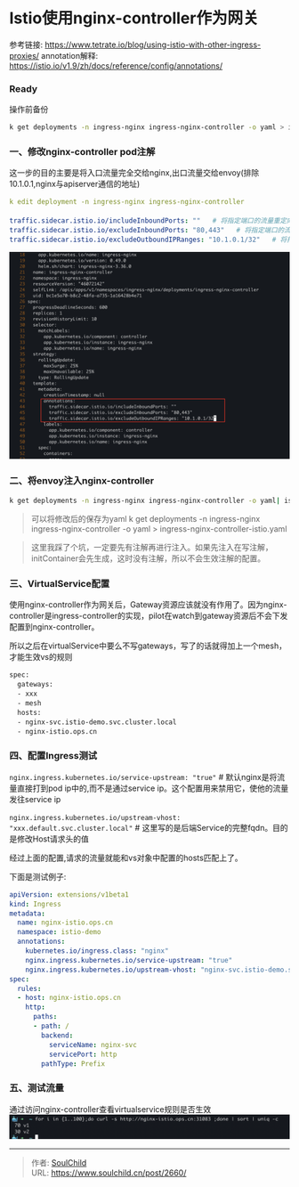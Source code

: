 # Istio使用nginx-controller作为网关

<!--more-->
参考链接: https://www.tetrate.io/blog/using-istio-with-other-ingress-proxies/
annotation解释: https://istio.io/v1.9/zh/docs/reference/config/annotations/

### Ready
操作前备份
```bash
k get deployments -n ingress-nginx ingress-nginx-controller -o yaml > ingress-nginx-controller.yaml
```

### 一、修改nginx-controller pod注解
这一步的目的主要是将入口流量完全交给nginx,出口流量交给envoy(排除10.1.0.1,nginx与apiserver通信的地址)
```yaml
k edit deployment -n ingress-nginx ingress-nginx-controller

traffic.sidecar.istio.io/includeInboundPorts: ""   # 将指定端口的流量重定向到envoy sidecar
traffic.sidecar.istio.io/excludeInboundPorts: "80,443"   # 将指定端口的流量不重定向到envoy sidecar
traffic.sidecar.istio.io/excludeOutboundIPRanges: "10.1.0.1/32"   # 将指定ip范围的流出流量不重定向到envoy sidecar。`k get svc kubernetes -o jsonpath='{.spec.clusterIP}'`
```
![96565-rkn931fu8s.png](images/3922728315.png "3922728315")

### 二、将envoy注入nginx-controller
```bash
k get deployments -n ingress-nginx ingress-nginx-controller -o yaml| istioctl kube-inject -f - | k apply -f -
```
> 可以将修改后的保存为yaml
> k get deployments -n ingress-nginx ingress-nginx-controller -o yaml > ingress-nginx-controller-istio.yaml

> 这里我踩了个坑，一定要先有注解再进行注入。如果先注入在写注解，initContainer会先生成，这时没有注解，所以不会生效注解的配置。

### 三、VirtualService配置
使用nginx-controller作为网关后，Gateway资源应该就没有作用了。因为nginx-controller是ingress-controller的实现，pilot在watch到gateway资源后不会下发配置到nginx-controller。

所以之后在virtualService中要么不写gateways，写了的话就得加上一个mesh，才能生效vs的规则
```bash
spec:
  gateways:
  - xxx
  - mesh
  hosts:
  - nginx-svc.istio-demo.svc.cluster.local
  - nginx-istio.ops.cn
```

### 四、配置Ingress测试
`nginx.ingress.kubernetes.io/service-upstream: "true"`    # 默认nginx是将流量直接打到pod ip中的,而不是通过service ip。这个配置用来禁用它，使他的流量发往service ip

`nginx.ingress.kubernetes.io/upstream-vhost: "xxx.default.svc.cluster.local"`    # 这里写的是后端Service的完整fqdn。目的是修改Host请求头的值

经过上面的配置,请求的流量就能和vs对象中配置的hosts匹配上了。

下面是测试例子:
```yaml
apiVersion: extensions/v1beta1
kind: Ingress
metadata:
  name: nginx-istio.ops.cn
  namespace: istio-demo
  annotations:
    kubernetes.io/ingress.class: "nginx"
    nginx.ingress.kubernetes.io/service-upstream: "true"
    nginx.ingress.kubernetes.io/upstream-vhost: "nginx-svc.istio-demo.svc.cluster.local"
spec:
  rules:
  - host: nginx-istio.ops.cn
    http:
      paths:
      - path: /
        backend:
          serviceName: nginx-svc
          servicePort: http
        pathType: Prefix
```
### 五、测试流量
通过访问nginx-controller查看virtualservice规则是否生效
![99556-eecbsqu7vec.png](images/159987004.png "159987004")



---

> 作者: [SoulChild](https://www.soulchild.cn)  
> URL: https://www.soulchild.cn/post/2660/  

